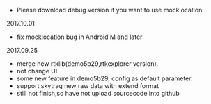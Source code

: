* Please download debug version if you want to use mocklocation.

2017.10.01
* fix mocklocation bug in Android M and later

2017.09.25
* merge new rtklib(demo5b29,rtkexplorer version).
* not change UI
* some new feature in demo5b29, config as default parameter.
* support skytraq new raw data with extend format
* still not finish,so have not upload sourcecode into github
